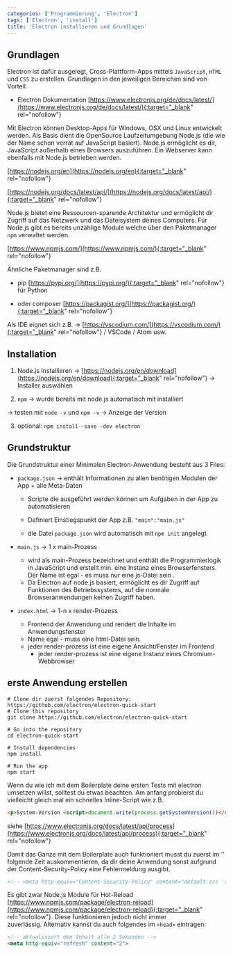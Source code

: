```yaml
---
categories: ['Programmierung', 'Electron']
tags: ['Electron', 'install']
title: 'Electron installieren und Grundlagen'
---
```


## Grundlagen

Electron ist dafür ausgelegt, Cross-Plattform-Apps mittels `JavaScript`, `HTML` und `CSS` zu erstellen. Grundlagen in den jeweiligen Bereichen sind von Vorteil.

- Electron Dokumentation
  [https://www.electronjs.org/de/docs/latest/](https://www.electronjs.org/de/docs/latest/){:target="_blank" rel="nofollow"}
  

Mit Electron können Desktop-Apps für Windows, OSX und Linux entwickelt werden. Als Basis dient die OpenSource Laufzeitumgebung Node.js (die wie der Name schon verrät auf JavaScript basiert). Node.js ermöglicht es dir, JavaScript außerhalb eines Browsers auszuführen. Ein Webserver kann ebenfalls mit Node.js betrieben werden.

[https://nodejs.org/en](https://nodejs.org/en){:target="_blank" rel="nofollow"}

[https://nodejs.org/docs/latest/api/](https://nodejs.org/docs/latest/api/){:target="_blank" rel="nofollow"}

Node.js bietet eine Ressourcen-sparende Architektur und ermöglicht dir Zugriff auf das Netzwerk und das Dateisystem deines Computers. Für Node.js gibt es bereits unzählige Module welche über den Paketmanager `npm` verwaltet werden.

[https://www.npmjs.com/](https://www.npmjs.com/){:target="_blank" rel="nofollow"}

Ähnliche Paketmanager sind z.B.

- pip [https://pypi.org/](https://pypi.org/){:target="_blank" rel="nofollow"} für Python
  
- oder composer [https://packagist.org/](https://packagist.org/){:target="_blank" rel="nofollow"}
  

Als IDE eignet sich z.B. -> [https://vscodium.com/](https://vscodium.com/){:target="_blank" rel="nofollow"} / VSCode / Atom usw.

## Installation

1. Node.js installieren -> [https://nodejs.org/en/download](https://nodejs.org/en/download){:target="_blank" rel="nofollow"} -> Installer auswählen
  
2. `npm` -> wurde bereits mit node.js automatisch mit installiert
  

-> testen mit `node -v` und `npm -v` -> Anzeige der Version

3. optional: `npm install--save -dev electron`

## Grundstruktur

Die Grundstruktur einer Minimalen Electron-Anwendung besteht aus 3 Files:

- `package.json` -> enthält Informationen zu allen benötigen Modulen der App + alle Meta-Daten
  
  - Scripte die ausgeführt werden können um Aufgaben in der App zu automatisieren
    
  - Definiert Einstiegspunkt der App z.B.
    `"main":"main.js"`
    
  - die Datei `package.json` wird automatisch mit `npm init` angelegt
    

- `main.js` -> 1 x main-Prozess
  - wird als main-Prozess bezeichnet und enthält die Programmierlogik in JavaScript und erstellt min. eine Instanz eines Browserfensters. Der Name ist egal - es muss nur eine js-Datei sein .
  - Da Electron auf node.js basiert, ermöglicht es dir Zugriff auf Funktionen des Betriebssystems, auf die normale Browseranwendungen keinen Zugriff haben.

- `index.html` -> 1-n x render-Prozess
  - Frontend der Anwendung und rendert die Inhalte im Anwendungsfenster
  - Name egal - muss eine html-Datei sein.
  - jeder render-prozess ist eine eigene Ansicht/Fenster im Frontend
    - jeder render-prozess ist eine eigene Instanz eines Chromium-Webbrowser

## erste Anwendung erstellen

```shell
# Clone dir zuerst folgendes Repository: https://github.com/electron/electron-quick-start
# Clone this repository
git clone https://github.com/electron/electron-quick-start

# Go into the repository
cd electron-quick-start

# Install dependencies
npm install

# Run the app
npm start
```

Wenn du wie ich mit dem Boilerplate deine ersten Tests mit electron umsetzen willst, solltest du etwas beachten. Am anfang probierst du vielleicht gleich mal ein schnelles Inline-Script wie z.B.

```html
<p>System-Version <script>document.write(process.getSystemVersion())</script></p>
```
siehe [https://www.electronjs.org/docs/latest/api/process](https://www.electronjs.org/docs/latest/api/process){:target="_blank" rel="nofollow"}

Damit das Ganze mit dem Boilerplate auch funktioniert musst du zuerst im '<head>' folgende Zeit auskommentieren, da dir deine Anwendung sonst aufgrund der Content-Security-Policy eine Fehlermeldung ausgibt.

```html
<!-- <meta http-equiv="Content-Security-Policy" content="default-src 'self'; script-src 'self'; style-src 'self' 'unsafe-inline'"> -->
```

Es gibt zwar Node.js Module für Hot-Reload [https://www.npmjs.com/package/electron-reload](https://www.npmjs.com/package/electron-reload){:target="_blank" rel="nofollow"}. Diese funktionieren jedoch nicht immer zuverlässig. Alternativ kannst du auch folgendes im `<head>` eintragen:

```html
<!-- aktualisiert den Inhalt alle 2 Sekunden -->
<meta http-equiv="refresh" content="2">
```

